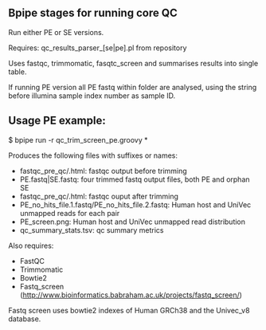 Bpipe stages for running core QC
--------------

Run either PE or SE versions.

Requires: qc_results_parser_[se|pe].pl from repository

Uses fastqc, trimmomatic, fasqtc_screen and summarises results into single table.

If running PE version all PE fastq within folder are analysed, using the string before illumina sample index number as sample ID.

Usage PE example:
--------------

  $ bpipe run -r qc_trim_screen_pe.groovy *
  
Produces the following files with suffixes or names:
 
- fastqc_pre_qc/.html: fastqc output before trimming
- PE.fastq|SE.fastq: four trimmed fastq output files, both PE and orphan SE
- fastqc_pre_qc/.html: fastqc ouput after trimming
- PE_no_hits_file.1.fastq/PE_no_hits_file.2.fastq: Human host and UniVec unmapped reads for each pair
- PE_screen.png: Human host and UniVec unmapped read distribution
- qc_summary_stats.tsv: qc summary metrics


Also requires:

- FastQC
- Trimmomatic
- Bowtie2
- Fastq_screen (http://www.bioinformatics.babraham.ac.uk/projects/fastq_screen/)

Fastq screen uses bowtie2 indexes of Human GRCh38 and the Univec_v8 database.


